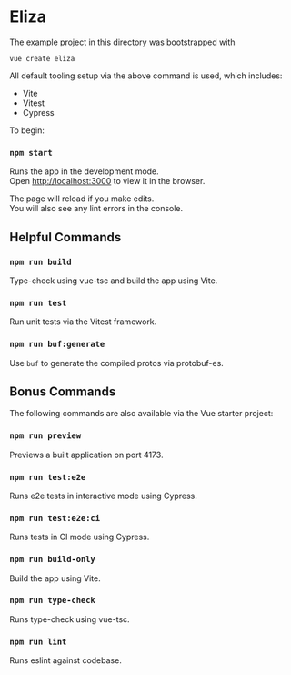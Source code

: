 # Eliza

The example project in this directory was bootstrapped with

`vue create eliza`

All default tooling setup via the above command is used, which includes:

* Vite
* Vitest
* Cypress

To begin:

### `npm start`

Runs the app in the development mode.\
Open [http://localhost:3000](http://localhost:3000) to view it in the browser.

The page will reload if you make edits.\
You will also see any lint errors in the console.

## Helpful Commands

### `npm run build`

Type-check using vue-tsc and build the app using Vite.

### `npm run test`

Run unit tests via the Vitest framework.

### `npm run buf:generate`

Use `buf` to generate the compiled protos via protobuf-es.

## Bonus Commands

The following commands are also available via the Vue starter project:

### `npm run preview`

Previews a built application on port 4173.

### `npm run test:e2e`

Runs e2e tests in interactive mode using Cypress.

### `npm run test:e2e:ci`

Runs tests in CI mode using Cypress.

### `npm run build-only`

Build the app using Vite.

### `npm run type-check`

Runs type-check using vue-tsc.

### `npm run lint`

Runs eslint against codebase.


